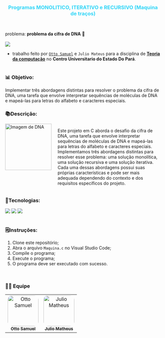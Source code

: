 **<h3 align="center" style="color:#31d5f7; "> Programas MONOLITICO, ITERATIVO e RECURSIVO (Maquina de traços) </h3>**

<br>

 problema: **problema da cifra de DNA** 🧬
<br><br>
<img src="https://img.shields.io/badge/Language-C-blue"/>


- trabalho feito por [`Otto Samuel`](https://github.com/Otto-Samuel)  e `Julio Mateus` para a disciplina de <u>**Teoria da computação**</u> no **Centro Universitario do Estado Do Pará**.
<br><br>

### 📊 Objetivo:
 
 Implementar três abordagens distintas para resolver o problema da cifra de DNA, uma tarefa que envolve interpretar sequências de moléculas de DNA e mapeá-las para letras do alfabeto e caracteres especiais.
### 📚Descrição:

<div style="display: flex;">
  <img src="https://upload.wikimedia.org/wikipedia/commons/8/87/DNA_orbit_animated_small.gif" alt="Imagem de DNA" style="width: 150px; height: auto; margin-right: 20px;">

Este projeto em C aborda o desafio da cifra de DNA, uma tarefa que envolve interpretar sequências de moléculas de DNA e mapeá-las para letras do alfabeto e caracteres especiais. Implementamos três abordagens distintas para resolver esse problema: uma solução monolítica, uma solução recursiva e uma solução iterativa. Cada uma dessas abordagens possui suas próprias características e pode ser mais adequada dependendo do contexto e dos requisitos específicos do projeto.

  <br>
      
</div>

<div>

 ### 🔬Tecnologias:

<img src="https://img.shields.io/badge/C-00599C?style=for-the-badge&logo=c&logoColor=white"/>
<img src="https://img.shields.io/badge/Windows-01215D?style=for-the-badge&logo=windows&logoColor=white"/>
<img src="https://img.shields.io/badge/Visual Studio Code-007ACC?style=for-the-badge&logo=visual-studio-code&logoColor=white"/>

</div>

<br>

### 🗒️Instruções:

1. Clone este repositório;
2. Abra o arquivo `Maquina.c` no Visual Studio Code;
3. Compile o programa;
4. Execute o programa;
5. O programa deve ser executado com sucesso.

<br>

### 👨‍💻 Equipe

<table>
  <tr>
     <td align="center">
       <a href="https://github.com/Otto-Samuel">
         <img src="https://avatars.githubusercontent.com/u/162514493?v=4" style="border-radius: 15px" width="100px;" alt="Otto Samuel"/>
         <br />
         <sub><b>Otto Samuel</b></sub>
       </a>
     </td>
     <td align="center">
       <a href="https://github.com/Matheus-Santos-S">
         <img src="https://avatars.githubusercontent.com/u/101136383?v=4" style="border-radius: 15px" width="100px;" alt="Julio Matheus"/>
         <br />
         <sub><b>Julio Matheus</b></sub>
       </a>
     </td>
  </tr>
</table>

